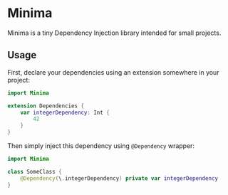# Minima

Minima is a tiny Dependency Injection library intended for small projects.

## Usage

First, declare your dependencies using an extension somewhere in your project:
```swift
import Minima

extension Dependencies {
    var integerDependency: Int {
        42
    }
}
```

Then simply inject this dependency using `@Dependency` wrapper:
```swift
import Minima

class SomeClass {
    @Dependency(\.integerDependency) private var integerDependency
}
```
